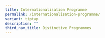 ```yaml
---
title: Internationalisation Programme
permalink: /internationalisation-programme/
variant: tiptap
description: ""
third_nav_title: Distinctive Programmes
---
```


